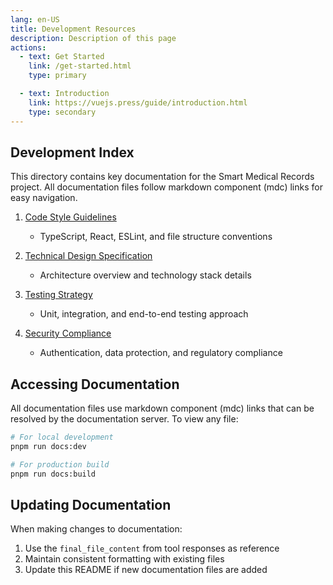 ```yaml
---
lang: en-US
title: Development Resources
description: Description of this page
actions:
  - text: Get Started
    link: /get-started.html
    type: primary

  - text: Introduction
    link: https://vuejs.press/guide/introduction.html
    type: secondary
---
```


## Development Index

This directory contains key documentation for the Smart Medical Records project. All documentation files follow markdown component (mdc) links for easy navigation.

1. [Code Style Guidelines](./CodeStyleGuidelines.html)
   - TypeScript, React, ESLint, and file structure conventions

2. [Technical Design Specification](./TechnicalDesign.html)
   - Architecture overview and technology stack details

3. [Testing Strategy](./TestingStrategy.html)
   - Unit, integration, and end-to-end testing approach

4. [Security Compliance](./SecurityCompliance.html)
   - Authentication, data protection, and regulatory compliance

## Accessing Documentation

All documentation files use markdown component (mdc) links that can be resolved by the documentation server. To view any file:

```bash
# For local development
pnpm run docs:dev

# For production build
pnpm run docs:build
```

## Updating Documentation

When making changes to documentation:

1. Use the `final_file_content` from tool responses as reference
2. Maintain consistent formatting with existing files
3. Update this README if new documentation files are added
